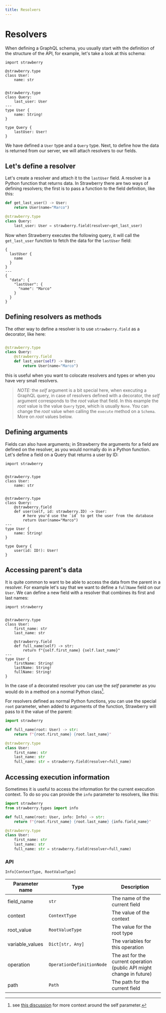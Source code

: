 ```yaml
---
title: Resolvers
---
```


# Resolvers

When defining a GraphQL schema, you usually start with the definition of the
structure of the API, for example, let's take a look at this schema:

```python+schema
import strawberry

@strawberry.type
class User:
    name: str


@strawberry.type
class Query:
    last_user: User
---
type User {
    name: String!
}

type Query {
    lastUser: User!
}
```

We have defined a `User` type and a `Query` type. Next, to define how the data
is returned from our server, we will attach resolvers to our fields.

## Let's define a resolver

Let's create a resolver and attach it to the `lastUser` field. A resolver is a
Python function that returns data. In Strawberry there are two ways of defining
resolvers; the first is to pass a function to the field definition, like this:

```python
def get_last_user() -> User:
    return User(name="Marco")

@strawberry.type
class Query:
    last_user: User = strawberry.field(resolver=get_last_user)
```

Now when Strawberry executes the following query, it will call the
`get_last_user` function to fetch the data for the `lastUser` field:

```graphql+response
{
  lastUser {
    name
  }
}
---
{
  "data": {
    "lastUser": {
      "name": "Marco"
    }
  }
}
```

## Defining resolvers as methods

The other way to define a resolver is to use `strawberry.field` as a decorator,
like here:

```python

@strawberry.type
class Query:
    @strawberry.field
    def last_user(self) -> User:
        return User(name="Marco")
```

this is useful when you want to colocate resolvers and types or when you have
very small resolvers.

> _NOTE:_ the _self_ argument is a bit special here, when executing a GraphQL
> query, in case of resolvers defined with a decorator, the _self_ argument
> corresponds to the _root_ value that field. In this example the _root_ value
> is the value `Query` type, which is usually `None`. You can change the _root_
> value when calling the `execute` method on a `Schema`. More on _root_ values
> below.

## Defining arguments

Fields can also have arguments; in Strawberry the arguments for a field are
defined on the resolver, as you would normally do in a Python function. Let's
define a field on a Query that returns a user by ID:

```python+schema
import strawberry


@strawberry.type
class User:
    name: str


@strawberry.type
class Query:
    @strawberry.field
    def user(self, id: strawberry.ID) -> User:
        # here you'd use the `id` to get the user from the database
        return User(name="Marco")
---
type User {
    name: String!
}

type Query {
    user(id: ID!): User!
}
```

## Accessing parent's data

It is quite common to want to be able to access the data from the parent in a
resolver. For example let's say that we want to define a `fullName` field on our
`User`. We can define a new field with a resolver that combines its first and
last names:

```python+schema
import strawberry


@strawberry.type
class User:
    first_name: str
    last_name: str

    @strawberry.field
    def full_name(self) -> str:
        return f"{self.first_name} {self.last_name}"
---
type User {
    firstName: String!
    lastName: String!
    fullName: String!
}
```

In the case of a decorated resolver you can use the _self_ parameter as you
would do in a method on a normal Python class[^1].

For resolvers defined as normal Python functions, you can use the special `root`
parameter, when added to arguments of the function, Strawberry will pass to it
the value of the parent:

```python
import strawberry

def full_name(root: User) -> str:
    return f"{root.first_name} {root.last_name}"

@strawberry.type
class User:
    first_name: str
    last_name: str
    full_name: str = strawberry.field(resolver=full_name)
```

## Accessing execution information

Sometimes it is useful to access the information for the current execution
context. To do so you can provide the `info` parameter to resolvers, like this:

```python
import strawberry
from strawberry.types import info

def full_name(root: User, info: Info) -> str:
    return f"{root.first_name} {root.last_name} {info.field_name}"

@strawberry.type
class User:
    first_name: str
    last_name: str
    full_name: str = strawberry.field(resolver=full_name)
```

### API

`Info[ContextType, RootValueType]`

| Parameter name  | Type                      | Description                                                           |
| --------------- | ------------------------- | --------------------------------------------------------------------- |
| field_name      | `str`                     | The name of the current field                                         |
| context         | `ContextType`             | The value of the context                                              |
| root_value      | `RootValueType`           | The value for the root type                                           |
| variable_values | `Dict[str, Any]`          | The variables for this operation                                      |
| operation       | `OperationDefinitionNode` | The ast for the current operation (public API might change in future) |
| path            | `Path`                    | The path for the current field                                        |

[^1]:
    see
    [this discussion](https://github.com/strawberry-graphql/strawberry/discussions/515)
    for more context around the self parameter.
